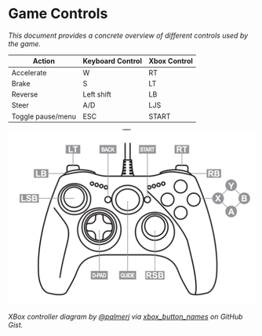 # Game Controls

*This document provides a concrete overview of different controls used by the game.*



| Action                | Keyboard Control    | Xbox Control     |
|-----------------------|---------------------|------------------|
| Accelerate            | W                   | RT               |
| Brake                 | S                   | LT               |
| Reverse               | Left shift          | LB               |
| Steer                 | A/D                 | LJS              |
| Toggle pause/menu     | ESC                 | START            |


![Xbox Controls](./images/xbox-controls.png)

*XBox controller diagram by [@palmerj](https://gist.github.com/palmerj) via [xbox_button_names](https://gist.github.com/palmerj/586375bcc5bc83ccdaf00c6f5f863e86) on GitHub Gist.*